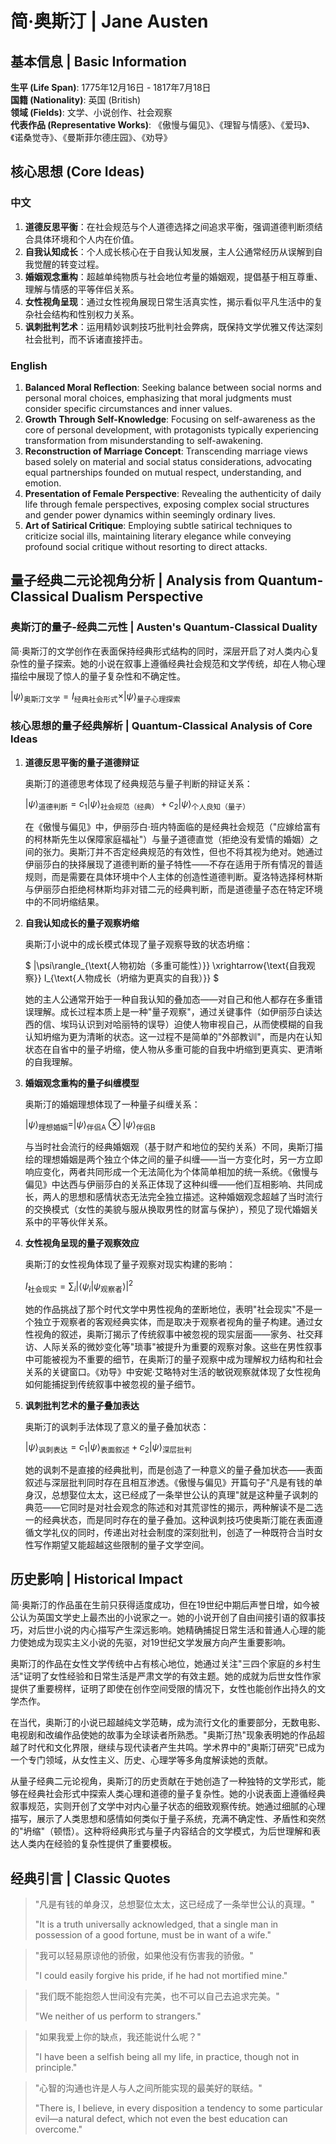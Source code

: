 # 简·奥斯汀 | Jane Austen

## 基本信息 | Basic Information

**生平 (Life Span)**: 1775年12月16日 - 1817年7月18日  
**国籍 (Nationality)**: 英国 (British)  
**领域 (Fields)**: 文学、小说创作、社会观察  
**代表作品 (Representative Works)**: 《傲慢与偏见》、《理智与情感》、《爱玛》、《诺桑觉寺》、《曼斯菲尔德庄园》、《劝导》

## 核心思想 (Core Ideas)

### 中文
1. **道德反思平衡**：在社会规范与个人道德选择之间追求平衡，强调道德判断须结合具体环境和个人内在价值。
2. **自我认知成长**：个人成长核心在于自我认知发展，主人公通常经历从误解到自我觉醒的转变过程。
3. **婚姻观念重构**：超越单纯物质与社会地位考量的婚姻观，提倡基于相互尊重、理解与情感的平等伴侣关系。
4. **女性视角呈现**：通过女性视角展现日常生活真实性，揭示看似平凡生活中的复杂社会结构和性别权力关系。
5. **讽刺批判艺术**：运用精妙讽刺技巧批判社会弊病，既保持文学优雅又传达深刻社会批判，而不诉诸直接抨击。

### English
1. **Balanced Moral Reflection**: Seeking balance between social norms and personal moral choices, emphasizing that moral judgments must consider specific circumstances and inner values.
2. **Growth Through Self-Knowledge**: Focusing on self-awareness as the core of personal development, with protagonists typically experiencing transformation from misunderstanding to self-awakening.
3. **Reconstruction of Marriage Concept**: Transcending marriage views based solely on material and social status considerations, advocating equal partnerships founded on mutual respect, understanding, and emotion.
4. **Presentation of Female Perspective**: Revealing the authenticity of daily life through female perspectives, exposing complex social structures and gender power dynamics within seemingly ordinary lives.
5. **Art of Satirical Critique**: Employing subtle satirical techniques to criticize social ills, maintaining literary elegance while conveying profound social critique without resorting to direct attacks.

## 量子经典二元论视角分析 | Analysis from Quantum-Classical Dualism Perspective

### 奥斯汀的量子-经典二元性 | Austen's Quantum-Classical Duality

简·奥斯汀的文学创作在表面保持经典形式结构的同时，深层开启了对人类内心复杂性的量子探索。她的小说在叙事上遵循经典社会规范和文学传统，却在人物心理描绘中展现了惊人的量子复杂性和不确定性。

$`
|\psi\rangle_{\text{奥斯汀文学}} = I_{\text{经典社会形式}} \times |\psi\rangle_{\text{量子心理探索}}
`$

### 核心思想的量子经典解析 | Quantum-Classical Analysis of Core Ideas

1. **道德反思平衡的量子道德辩证**

   奥斯汀的道德思考体现了经典规范与量子判断的辩证关系：

   $`
   |\psi\rangle_{\text{道德判断}} = c_1|\psi\rangle_{\text{社会规范（经典）}} + c_2|\psi\rangle_{\text{个人良知（量子）}}
   `$

   在《傲慢与偏见》中，伊丽莎白·班内特面临的是经典社会规范（"应嫁给富有的柯林斯先生以保障家庭福祉"）与量子道德直觉（拒绝没有爱情的婚姻）之间的张力。奥斯汀并不否定经典规范的有效性，但也不将其视为绝对。她通过伊丽莎白的抉择展现了道德判断的量子特性——不存在适用于所有情况的普适规则，而是需要在具体环境中个人主体的创造性道德判断。夏洛特选择柯林斯与伊丽莎白拒绝柯林斯均非对错二元的经典判断，而是道德量子态在特定环境中的不同坍缩结果。

2. **自我认知成长的量子观察坍缩**

   奥斯汀小说中的成长模式体现了量子观察导致的状态坍缩：

   $`
   |\psi\rangle_{\text{人物初始（多重可能性）}} \xrightarrow{\text{自我观察}} I_{\text{人物成长（坍缩为更真实的自我）}}
   `$

   她的主人公通常开始于一种自我认知的叠加态——对自己和他人都存在多重错误理解。成长过程本质上是一种"量子观察"，通过关键事件（如伊丽莎白读达西的信、埃玛认识到对哈丽特的误导）迫使人物审视自己，从而使模糊的自我认知坍缩为更为清晰的状态。这一过程不是简单的"外部教训"，而是内在认知状态在自省中的量子坍缩，使人物从多重可能的自我中坍缩到更真实、更清晰的自我理解。

3. **婚姻观念重构的量子纠缠模型**

   奥斯汀的婚姻理想体现了一种量子纠缠关系：

   $`
   |\psi\rangle_{\text{理想婚姻}} = |\psi\rangle_{\text{伴侣A}} \otimes |\psi\rangle_{\text{伴侣B}}
   `$

   与当时社会流行的经典婚姻观（基于财产和地位的契约关系）不同，奥斯汀描绘的理想婚姻是两个独立个体之间的量子纠缠——当一方变化时，另一方立即响应变化，两者共同形成一个无法简化为个体简单相加的统一系统。《傲慢与偏见》中达西与伊丽莎白的关系正体现了这种纠缠——他们互相影响、共同成长，两人的思想和感情状态无法完全独立描述。这种婚姻观念超越了当时流行的交换模式（女性的美貌与服从换取男性的财富与保护），预见了现代婚姻关系中的平等伙伴关系。

4. **女性视角呈现的量子观察效应**

   奥斯汀的女性视角体现了量子观察对现实构建的影响：

   $`
   I_{\text{社会现实}} = \sum_i |\langle \psi_i | \psi_{\text{观察者}} \rangle|^2
   `$

   她的作品挑战了那个时代文学中男性视角的垄断地位，表明"社会现实"不是一个独立于观察者的客观经典实体，而是取决于观察者视角的量子构建。通过女性视角的叙述，奥斯汀揭示了传统叙事中被忽视的现实层面——家务、社交拜访、人际关系的微妙变化等"琐事"被提升为重要的观察对象。这些在男性叙事中可能被视为不重要的细节，在奥斯汀的量子观察中成为理解权力结构和社会关系的关键窗口。《劝导》中安妮·艾略特对生活的敏锐观察就体现了女性视角如何能捕捉到传统叙事中被忽视的量子细节。

5. **讽刺批判艺术的量子叠加表达**

   奥斯汀的讽刺手法体现了意义的量子叠加状态：

   $`
   |\psi\rangle_{\text{讽刺表达}} = c_1|\psi\rangle_{\text{表面叙述}} + c_2|\psi\rangle_{\text{深层批判}}
   `$

   她的讽刺不是直接的经典批判，而是创造了一种意义的量子叠加状态——表面叙述与深层批判同时存在且相互渗透。《傲慢与偏见》开篇句子"凡是有钱的单身汉，总想娶位太太，这已经成了一条举世公认的真理"就是这种量子讽刺的典范——它同时是对社会观念的陈述和对其荒谬性的揭示，两种解读不是二选一的经典状态，而是同时存在的量子叠加。这种讽刺技巧使奥斯汀能在表面遵循文学礼仪的同时，传递出对社会制度的深刻批判，创造了一种既符合当时女性写作期望又能超越这些限制的量子文学空间。

## 历史影响 | Historical Impact

简·奥斯汀的作品虽在生前只获得适度成功，但在19世纪中期后声誉日增，如今被公认为英国文学史上最杰出的小说家之一。她的小说开创了自由间接引语的叙事技巧，对后世小说的内心描写产生深远影响。她精确捕捉日常生活和普通人心理的能力使她成为现实主义小说的先驱，对19世纪文学发展方向产生重要影响。

奥斯汀的作品在女性文学传统中占有核心地位，她通过关注"三四个家庭的乡村生活"证明了女性经验和日常生活是严肃文学的有效主题。她的成就为后世女性作家提供了重要榜样，证明了即使在创作空间受限的情况下，女性也能创作出持久的文学杰作。

在当代，奥斯汀的小说已超越纯文学范畴，成为流行文化的重要部分，无数电影、电视剧和改编作品使她的故事为全球读者所熟悉。"奥斯汀热"现象表明她的作品超越了时代和文化界限，继续与现代读者产生共鸣。学术界中的"奥斯汀研究"已成为一个专门领域，从女性主义、历史、心理学等多角度解读她的贡献。

从量子经典二元论视角，奥斯汀的历史贡献在于她创造了一种独特的文学形式，能够在经典社会形式中探索人类心理和道德的量子复杂性。她的小说表面上遵循经典叙事规范，实则开创了文学中对内心量子状态的细致观察传统。她通过细腻的心理描写，展示了人类思想和感情如何类似于量子系统，充满不确定性、矛盾性和突然的"坍缩"（顿悟）。这种将经典形式与量子内容结合的文学模式，为后世理解和表达人类内在经验的复杂性提供了重要模板。

## 经典引言 | Classic Quotes

> "凡是有钱的单身汉，总想娶位太太，这已经成了一条举世公认的真理。"
> 
> "It is a truth universally acknowledged, that a single man in possession of a good fortune, must be in want of a wife."

> "我可以轻易原谅他的骄傲，如果他没有伤害我的骄傲。"
> 
> "I could easily forgive his pride, if he had not mortified mine."

> "我们既不能抱怨人世间没有完美，也不可以自己去追求完美。"
> 
> "We neither of us perform to strangers."

> "如果我爱上你的缺点，我还能说什么呢？"
> 
> "I have been a selfish being all my life, in practice, though not in principle."

> "心智的沟通也许是人与人之间所能实现的最美好的联结。"
> 
> "There is, I believe, in every disposition a tendency to some particular evil—a natural defect, which not even the best education can overcome." 